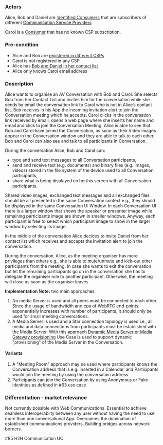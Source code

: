 ### Actors

Alice, Bob and Daniel are [Identified Consumers](https://github.com/reTHINK-project/use-cases/blob/master/docs/D1.1/business-models/business-roles.md#identified-service-consumer) that are subscribers of different [Communication Service Providers](https://github.com/reTHINK-project/use-cases/blob/master/docs/D1.1/business-models/business-roles.md#communication-service-provider).

Carol is a [Consumer](https://github.com/reTHINK-project/use-cases/blob/master/docs/D1.1/business-models/business-roles.md#identified-service-consumer) that has no known CSP subscription.
### Pre-condition
- Alice and Bob are [registered in different CSPs](https://github.com/reTHINK-project/use-cases/blob/master/docs/User%20Authentication%20and%20Registration.md)
- Carol is not registered in any CSP
- Alice has [Bob and Daniel in her contact list](https://github.com/reTHINK-project/use-cases/blob/master/docs/Human%20Context%20Presence%20Management.md)
- Alice only knows Carol email address
### Description

Alice wants to organise an AV Conversation with Bob and Carol.
She selects Bob from her Contact List and invites him for the conversation while she sends by email the conversation link to Carol who is not in Alice’s contact list.
Bob receives in his App the incoming invitation alert to join the Conversation meeting which he accepts. Carol clicks in the conversation link received by email, opens a web page where she inserts her name and email and click to join the Conversation Meeting.
Alice is able to see that Bob and Carol have joined the Conversation, as soon as their Video images appear in the Conversation window and they are able to talk to each other. Bob and Carol can also see and talk to all participants in Conversation. 

During the conversation Alice, Bob and Carol can:
- type and send text messages to all Conversation participants,
- send and receive text (e.g. documents) and binary files (e.g. images, videos) stored in the file system of the device used to all Conversation participants,
- share what is being displayed on her/his screen with all Conversation participants. 

Shared video images, exchanged text messages and all exchanged files should be all presented in the same Conversation context e.g., they should be displayed in the same Conversation UI Window.
In each Conversation UI there is a larger window that shows the speaker or presenter image while remaining participants image are shown in smaller windows. Anyway, each participant is free to select which participant image to show in the larger window by selecting its image.

In the middle of the conversation Alice decides to invite Daniel from her contact list which receives and accepts the Invitation alert to join the conversation. 

During the conversation, Alice, as the meeting organiser has more privileges than others e.g., she is able to mute/unmute and kick-out other participants from the meeting. In case she wants to exit the conversation but let the remaining participants go on in the conversation she has to delegate the organiser role to another participant. Otherwise, the meeting will close as soon as the organiser leaves.

**Implementation Note:** two main approaches:
1. No media Server is used and all peers must be connected to each other. Since the usage of bandwitdth and cpu of WebRTC end-points, exponentially increases with number of participants, it should only be used for small meeting conversations. 
2. A Media Server is used and a Star connection topology is used i.e., all media and data connections from participants must be established with the Media Server. With this approach [Dynamic Media Server or Media Gateway provisioning](https://github.com/reTHINK-project/use-cases/blob/master/docs/Dynamic%20Media%20Server%20or%20Media%20Gateway%20provisioning.md) Use Case is used to support dynamic "provisioning" of the Media Server in the Conversation.
#### Variants
1. A "Meeting Room" approach may be used where participants knows the Conversation address that is e.g. inserted in a Calendar, and Participants would join the meeting by using the conversation address
2. Participants can join the Conversation by using Anonymous or Fake identities as defined in #63 use case
### Differentiation - market relevance

Not currently possible with Web Communications. Essential to achieve seamless interoperabilty between any user without having the need to use more than one conversational App.
Overcomes the domination of established communications providers.
Building bridges across network borders.

#85 H2H Communication UC
